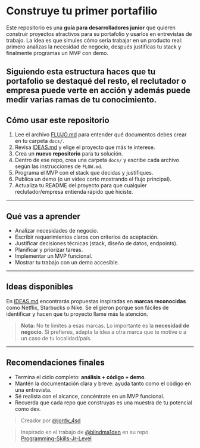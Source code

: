 # Construye tu primer portafilio

Este repositorio es una **guía para desarrolladores junior** que quieren construir proyectos atractivos para su portafolio y usarlos en entrevistas de trabajo. La idea es que simules cómo sería trabajar en un producto real: primero analizas la necesidad de negocio, después justificas tu stack y finalmente programas un MVP con demo.

Siguiendo esta estructura haces que tu portafolio se destaqué del resto, el reclutador o empresa puede verte en acción y además puede medir varias ramas de tu conocimiento.
---

## Cómo usar este repositorio

1. Lee el archivo [FLUJO.md](./flujo.md) para entender qué documentos debes crear en tu carpeta `docs/`.
2. Revisa [IDEAS.md](./ideas.md) y elige el proyecto que más te interese.
3. Crea un **nuevo repositorio** para tu solución.
4. Dentro de ese repo, crea una carpeta `docs/` y escribe cada archivo según las instrucciones de `FLOW.md`.
5. Programa el MVP con el stack que decidas y justifiques.
6. Publica un demo (o un video corto mostrando el flujo principal).
7. Actualiza tu README del proyecto para que cualquier reclutador/empresa entienda rápido qué hiciste.

---

## Qué vas a aprender

* Analizar necesidades de negocio.
* Escribir requerimientos claros con criterios de aceptación.
* Justificar decisiones técnicas (stack, diseño de datos, endpoints).
* Planificar y priorizar tareas.
* Implementar un MVP funcional.
* Mostrar tu trabajo con un demo accesible.

---

## Ideas disponibles

En [IDEAS.md](./IDEAS.md) encontrarás propuestas inspiradas en **marcas reconocidas** como Netflix, Starbucks o Nike. Se eligieron porque son fáciles de identificar y hacen que tu proyecto llame más la atención.

> **Nota:** No te limites a esas marcas. Lo importante es la **necesidad de negocio**. Si prefieres, adapta la idea a otra marca que te motive o a un caso de tu localidad/país.

---

## Recomendaciones finales

* Termina el ciclo completo: **análisis + código + demo**.
* Mantén la documentación clara y breve: ayuda tanto como el código en una entrevista.
* Sé realista con el alcance, concéntrate en un MVP funcional.
* Recuerda que cada repo que construyas es una muestra de tu potencial como dev.

> Creador por [@jordy_4sd](https://x.com/jordy_4sd/highlights)

> Inspirado en el trabajo de [@blindma1den](https://github.com/blindma1den) en su repo  
> [Programming-Skills-Jr-Level](https://github.com/blindma1den/Programming-Skills-Jr-Level/)


